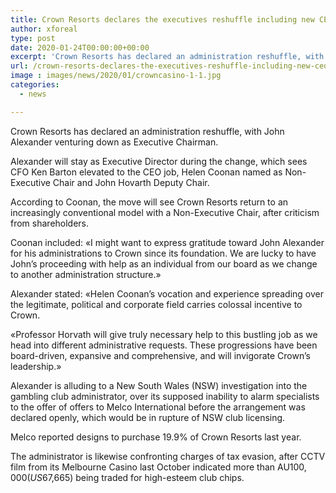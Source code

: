 ```yaml
---
title: Crown Resorts declares the executives reshuffle including new CEO
author: xforeal 
type: post
date: 2020-01-24T00:00:00+00:00
excerpt: 'Crown Resorts has declared an administration reshuffle, with John Alexander venturing down as Executive Chairman '
url: /crown-resorts-declares-the-executives-reshuffle-including-new-ceo/
image : images/news/2020/01/crowncasino-1-1.jpg
categories:
  - news

---
```

Crown Resorts has declared an administration reshuffle, with John Alexander venturing down as Executive Chairman.

Alexander will stay as Executive Director during the change, which sees CFO Ken Barton elevated to the CEO job, Helen Coonan named as Non-Executive Chair and John Hovarth Deputy Chair.

According to Coonan, the move will see Crown Resorts return to an increasingly conventional model with a Non-Executive Chair, after criticism from shareholders.

Coonan included: &#171;I might want to express gratitude toward John Alexander for his administrations to Crown since its foundation. We are lucky to have John&rsquo;s proceeding with help as an individual from our board as we change to another administration structure.&#187;

Alexander stated: &#171;Helen Coonan&rsquo;s vocation and experience spreading over the legitimate, political and corporate field carries colossal incentive to Crown.

&#171;Professor Horvath will give truly necessary help to this bustling job as we head into different administrative requests. These progressions have been board-driven, expansive and comprehensive, and will invigorate Crown&rsquo;s leadership.&#187;

Alexander is alluding to a New South Wales (NSW) investigation into the gambling club administrator, over its supposed inability to alarm specialists to the offer of offers to Melco International before the arrangement was declared openly, which would be in rupture of NSW club licensing.

Melco reported designs to purchase 19.9&percnt; of Crown Resorts last year.

The administrator is likewise confronting charges of tax evasion, after CCTV film from its Melbourne Casino last October indicated more than AU$100,000 (US$67,665) being traded for high-esteem club chips.